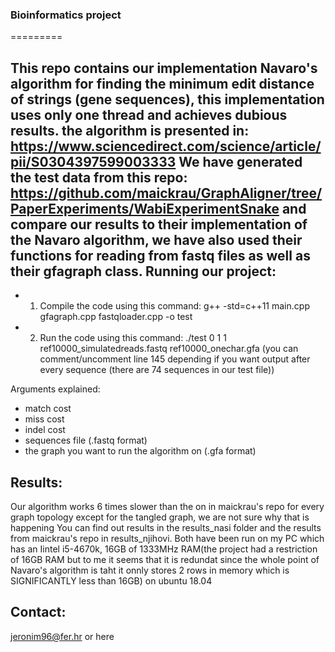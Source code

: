 ### Bioinformatics project
=========



This repo contains our implementation Navaro's algorithm for finding the minimum edit distance of strings (gene sequences), this implementation uses only one thread and achieves dubious results.
the algorithm is presented in: https://www.sciencedirect.com/science/article/pii/S0304397599003333
We have generated the test data from this repo: https://github.com/maickrau/GraphAligner/tree/PaperExperiments/WabiExperimentSnake and compare our results to their implementation of the Navaro algorithm, we have also used their functions for reading from fastq files as well as their gfagraph class.
Running our project:
--------------
* 1. Compile the code using this command: g++ -std=c++11 main.cpp gfagraph.cpp fastqloader.cpp -o test
* 2. Run the code using this command: ./test 0 1 1 ref10000_simulatedreads.fastq ref10000_onechar.gfa 
(you can comment/uncomment line 145 depending if you want output after every sequence (there are 74 sequences in our test file))

Arguments explained:
- match cost
- miss cost
- indel cost
- sequences file (.fastq format)
- the graph you want to run the algorithm on (.gfa format)

Results:
-------------
Our algorithm works 6 times slower than the on in maickrau's repo for every graph topology except for the tangled graph, we are not sure why that is happening
You can find out results in the results_nasi folder and the results from maickrau's repo in results_njihovi. Both have been run on my PC which has an Iintel i5-4670k, 16GB of 1333MHz RAM(the project had a restriction of 16GB RAM but to me it seems that it is redundat since the whole point of Navaro's algorithm is taht it onnly stores 2 rows in memory which is SIGNIFICANTLY less than 16GB) on ubuntu 18.04

Contact:
--------
jeronim96@fer.hr or here
